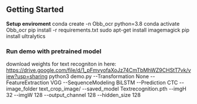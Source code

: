 ## Getting Started

**Setup enviroment**
conda create -n Obb_ocr python=3.8
conda activate Obb_ocr
pip install -r requirements.txt
sudo apt-get install imagemagick
pip install ultralytics
### Run demo with pretrained model
download weights for text recogniton in here: https://drive.google.com/file/d/1_pFmvyofaXoJz74CmTbMhWZ9CHStT7vk/view?usp=sharing
python3 demo.py --Transformation None --FeatureExtraction VGG --SequenceModeling BiLSTM --Prediction CTC --image_folder text_crop_image/ --saved_model Textrecognition.pth --imgH 32 --imgW 128 --output_channel 128 --hidden_size 128

